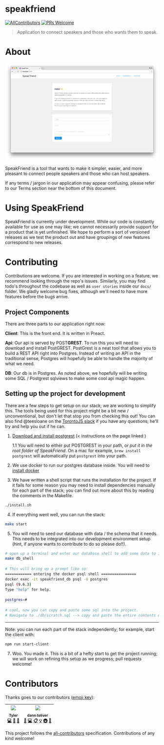 # speakfriend
[![AllContributors](https://img.shields.io/badge/all_contributors-1-orange.svg?style=flat-square)](#contributors)
[![PRs Welcome](https://img.shields.io/badge/PRs-welcome-brightgreen.svg?style=flat-square)](http://makeapullrequest.com)

> Application to connect speakers and those who wants them to speak.

# About

![](docs/screenshots/screenshot_1.png)

SpeakFriend is a tool that wants to make it simpler, easier, and more pleasant to connect people speakers and those who can host speakers. 

If any terms / jargon in our application may appear confusing, please refer to our Terms section near the bottom of this document. 

# Using SpeakFriend

SpeakFriend is currently under development. While our code is constantly available for use as one may like; we cannot necessarily provide support for a product that is yet unfinished. We hope to perform a sort of versioned releases as we test the product out and have groupings of new features correspond to new releases.

# Contributing

Contributions are welcome. If you are interested in working on a feature, we recommend looking through the repo's issues. Similarly, you may find todo's throughout the codebase as well as `user stories` inside our `docs/` folder. We gladly welcome bug fixes, although we'll need to have more features before the bugs arrive. 

## Project Components

There are three parts to our application right now:

**Client**: This is the front end. It is written in Preact. 

**Api**: Our api is served by POST**GREST**. To run this you will need to download and install PostGREST. PostGrest is a neat tool that allows you to build a REST API right into Postgres. Instead of writing an API in the traditional sense, Postgres will hopefully be able to handle the majority of what we need. 

**DB**: Our db is in Postgres. As noted above, we hopefully will be writing some SQL / Postgrest sqlviews to make some cool api magic happen. 

## Setting up the project for development

There are a few steps to get setup on our stack; we are working to simplify this. The tools being used for this project might be a bit new / unconventional, but don't let that stop you from checking this out! You can also find @teesloane on the [TorontoJS slack](http://slack.torontojs.com/) if you have any questions; he'll try and help you out if he can.


1. [Download and install postgrest](https://postgrest.com/en/v4.1/install.html) (< instructions on the page linked )
  
    1.1 You will need to either put POSTGREST in your path, or _put it in the root folder of *SpeakFriend*_. On a mac for example, `brew install postgrest` will automatically put `postgrest` into your path.

2. We use docker to run our postgres database inside. You will need to [install docker](https://docs.docker.com/engine/installation/#supported-platforms) 

3. We have written a shell script that runs the installation for the project. If it fails for some reason you may need to install dependencies manually for each part of the stack; you can find out more about this by reading the comments in the Makefile. 

```sh
./install.sh
```

4. If everything went well, you can run the stack:

```sh
make start
```

5. You will need to seed our database with data / the schema that it needs. This needs to be integrated into our development environment setup (hint, if anyone wants to contribute to do so please do!!).

```sh
# open up a terminal and enter our database shell to add some data to it. 
make db_shell

# This will bring up a prompt like so:
============ entering the docker psql shell ================
docker exec -it speakfriend_db psql -U postgres
psql (9.6.3)
Type "help" for help.

postgres=#

# cool, now you can copy and paste some sql into the project. 
# Navigate to ./db/scratch.sql --> copy and paste the entire contents of that file into the postgres shell.
```

***

Note: you can run each part of the stack independently; for example, start the client with:

```sh
npm run start-client
```

7. Woo. You made it. This is a bit of a hefty start to get the project running; we will work on refining this setup as we progress; pull requests welcome!

# Contributors

Thanks goes to our contributors ([emoji key](https://github.com/kentcdodds/all-contributors#emoji-key)):

<!-- ALL-CONTRIBUTORS-LIST:START - Do not remove or modify this section -->
| [<img src="https://avatars3.githubusercontent.com/u/12987958?v=3" width="80px;"/><br /><sub>Tyler</sub>](http://tylersloane.com)<br />[💻](https://github.com/speakfriend/speakfriend/commits?author=teesloane "Code") [📖](https://github.com/speakfriend/speakfriend/commits?author=teesloane "Documentation") [🔧](#tool-teesloane "Tools") | [<img src="https://avatars0.githubusercontent.com/u/757976?v=3" width="80px;"/><br /><sub>dann toliver</sub>](https://github.com/dxnn)<br />[💬](#question-dxnn "Answering Questions") [💻](https://github.com/speakfriend/speakfriend/commits?author=dxnn "Code") [📋](#eventOrganizing-dxnn "Event Organizing") [💡](#example-dxnn "Examples") [🚇](#infra-dxnn "Infrastructure (Hosting, Build-Tools, etc)") [👀](#review-dxnn "Reviewed Pull Requests") |
| :---: | :---: |
<!-- ALL-CONTRIBUTORS-LIST:END -->

This project follows the [all-contributors](https://github.com/kentcdodds/all-contributors) specification. Contributions of any kind welcome!

